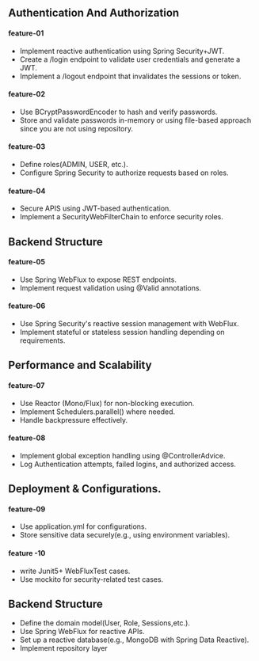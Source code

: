 ## Authentication And Authorization 
#### feature-01
* Implement reactive authentication using Spring Security+JWT. 
* Create a /login endpoint to validate user credentials and generate a JWT. 
* Implement a /logout endpoint that invalidates the sessions or token. 

#### feature-02 
* Use BCryptPasswordEncoder to hash and verify passwords. 
* Store and validate passwords in-memory or using  file-based approach 
since you are not using repository.

#### feature-03 
* Define roles(ADMIN, USER, etc.). 
* Configure Spring Security to authorize requests based on roles. 

#### feature-04 
* Secure APIS using JWT-based authentication. 
* Implement a SecurityWebFilterChain to enforce security roles. 

## Backend Structure 
#### feature-05 
* Use Spring WebFlux to expose REST endpoints. 
* Implement request validation using @Valid annotations. 

#### feature-06 
* Use Spring Security's reactive session management with WebFlux. 
* Implement stateful or stateless session handling depending on requirements. 

## Performance and Scalability 
#### feature-07 
* Use Reactor (Mono/Flux) for non-blocking execution. 
* Implement Schedulers.parallel() where needed. 
* Handle backpressure effectively. 

#### feature-08 
* Implement global exception handling using @ControllerAdvice. 
* Log Authentication attempts, failed logins, and authorized access. 

## Deployment & Configurations. 
#### feature-09 
* Use application.yml for configurations. 
* Store sensitive data securely(e.g., using environment variables). 

#### feature -10 
* write Junit5+ WebFluxTest cases. 
* Use mockito for security-related test cases. 



## Backend Structure
* Define the domain model(User, Role, Sessions,etc.).
* Use Spring WebFlux for reactive APIs. 
* Set up a reactive database(e.g., MongoDB with Spring Data Reactive).
* Implement repository layer 

